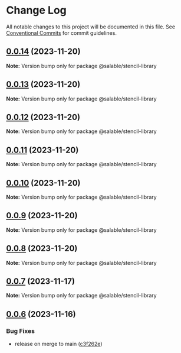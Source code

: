 # Change Log

All notable changes to this project will be documented in this file.
See [Conventional Commits](https://conventionalcommits.org) for commit guidelines.

## [0.0.14](https://github.com/ionic-team/stencil-component-starter/compare/v0.0.13...v0.0.14) (2023-11-20)

**Note:** Version bump only for package @salable/stencil-library





## [0.0.13](https://github.com/ionic-team/stencil-component-starter/compare/v0.0.12...v0.0.13) (2023-11-20)

**Note:** Version bump only for package @salable/stencil-library





## [0.0.12](https://github.com/ionic-team/stencil-component-starter/compare/v0.0.11...v0.0.12) (2023-11-20)

**Note:** Version bump only for package @salable/stencil-library





## [0.0.11](https://github.com/ionic-team/stencil-component-starter/compare/v0.0.10...v0.0.11) (2023-11-20)

**Note:** Version bump only for package @salable/stencil-library





## [0.0.10](https://github.com/ionic-team/stencil-component-starter/compare/v0.0.9...v0.0.10) (2023-11-20)

**Note:** Version bump only for package @salable/stencil-library





## [0.0.9](https://github.com/ionic-team/stencil-component-starter/compare/v0.0.8...v0.0.9) (2023-11-20)

**Note:** Version bump only for package @salable/stencil-library





## [0.0.8](https://github.com/ionic-team/stencil-component-starter/compare/v0.0.6...v0.0.8) (2023-11-20)

**Note:** Version bump only for package @salable/stencil-library





## [0.0.7](https://github.com/ionic-team/stencil-component-starter/compare/v0.0.6...v0.0.7) (2023-11-17)

**Note:** Version bump only for package @salable/stencil-library





## [0.0.6](https://github.com/ionic-team/stencil-component-starter/compare/v0.0.5...v0.0.6) (2023-11-16)


### Bug Fixes

* release on merge to main ([c3f262e](https://github.com/ionic-team/stencil-component-starter/commit/c3f262e396fa941cefc4da4bbc7f6ddd9d7671ca))
